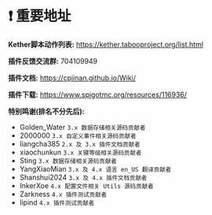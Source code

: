 # ❗ 重要地址

**Kether脚本动作列表:** https://kether.tabooproject.org/list.html

**插件反馈交流群:** 704109949

**插件文档:** https://cpjinan.github.io/Wiki/

**插件下载:** https://www.spigotmc.org/resources/116936/

**特别鸣谢(排名不分先后):**

- Golden_Water `3.x 数据存储相关源码贡献者`
- 2000000 `3.x 自定义事件相关源码贡献者`
- liangcha385 `2.x 及 3.x 插件文档贡献者`
- xiaochunkun `3.x 关键等级相关源码贡献者`
- Sting `3.x 数据存储相关源码贡献者`
- YangXiaoMian `3.x 及 4.x 语言 en_US 翻译贡献者`
- Shanshui2024 `3.x 及 4.x 插件文档贡献者`
- InkerXoe `4.x 配置文件相关 Utils 源码贡献者`
- Zarkness `4.x 插件测试贡献者`
- lipind `4.x 插件测试贡献者`